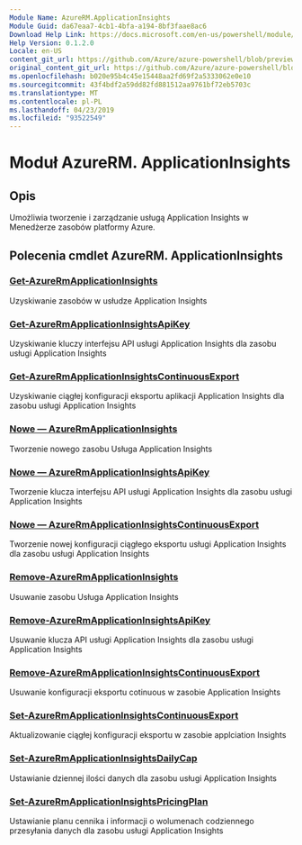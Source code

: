 ```yaml
---
Module Name: AzureRM.ApplicationInsights
Module Guid: da67eaa7-4cb1-4bfa-a194-8bf3faae8ac6
Download Help Link: https://docs.microsoft.com/en-us/powershell/module/azurerm.applicationinsights
Help Version: 0.1.2.0
Locale: en-US
content_git_url: https://github.com/Azure/azure-powershell/blob/preview/src/ResourceManager/ApplicationInsights/Commands.ApplicationInsights/help/AzureRM.ApplicationInsights.md
original_content_git_url: https://github.com/Azure/azure-powershell/blob/preview/src/ResourceManager/ApplicationInsights/Commands.ApplicationInsights/help/AzureRM.ApplicationInsights.md
ms.openlocfilehash: b020e95b4c45e15448aa2fd69f2a5333062e0e10
ms.sourcegitcommit: 43f4bdf2a59dd82fd881512aa9761bf72eb5703c
ms.translationtype: MT
ms.contentlocale: pl-PL
ms.lasthandoff: 04/23/2019
ms.locfileid: "93522549"
---
```

# Moduł AzureRM. ApplicationInsights
## Opis
Umożliwia tworzenie i zarządzanie usługą Application Insights w Menedżerze zasobów platformy Azure.

## Polecenia cmdlet AzureRM. ApplicationInsights
### [Get-AzureRmApplicationInsights](Get-AzureRmApplicationInsights.md)
Uzyskiwanie zasobów w usłudze Application Insights

### [Get-AzureRmApplicationInsightsApiKey](Get-AzureRmApplicationInsightsApiKey.md)
Uzyskiwanie kluczy interfejsu API usługi Application Insights dla zasobu usługi Application Insights

### [Get-AzureRmApplicationInsightsContinuousExport](Get-AzureRmApplicationInsightsContinuousExport.md)
Uzyskiwanie ciągłej konfiguracji eksportu aplikacji Application Insights dla zasobu usługi Application Insights

### [Nowe — AzureRmApplicationInsights](New-AzureRmApplicationInsights.md)
Tworzenie nowego zasobu Usługa Application Insights

### [Nowe — AzureRmApplicationInsightsApiKey](New-AzureRmApplicationInsightsApiKey.md)
Tworzenie klucza interfejsu API usługi Application Insights dla zasobu usługi Application Insights

### [Nowe — AzureRmApplicationInsightsContinuousExport](New-AzureRmApplicationInsightsContinuousExport.md)
Tworzenie nowej konfiguracji ciągłego eksportu usługi Application Insights dla zasobu usługi Application Insights

### [Remove-AzureRmApplicationInsights](Remove-AzureRmApplicationInsights.md)
Usuwanie zasobu Usługa Application Insights

### [Remove-AzureRmApplicationInsightsApiKey](Remove-AzureRmApplicationInsightsApiKey.md)
Usuwanie klucza API usługi Application Insights dla zasobu usługi Application Insights

### [Remove-AzureRmApplicationInsightsContinuousExport](Remove-AzureRmApplicationInsightsContinuousExport.md)
Usuwanie konfiguracji eksportu cotinuous w zasobie Application Insights

### [Set-AzureRmApplicationInsightsContinuousExport](Set-AzureRmApplicationInsightsContinuousExport.md)
Aktualizowanie ciągłej konfiguracji eksportu w zasobie applciation Insights

### [Set-AzureRmApplicationInsightsDailyCap](Set-AzureRmApplicationInsightsDailyCap.md)
Ustawianie dziennej ilości danych dla zasobu usługi Application Insights

### [Set-AzureRmApplicationInsightsPricingPlan](Set-AzureRmApplicationInsightsPricingPlan.md)
Ustawianie planu cennika i informacji o wolumenach codziennego przesyłania danych dla zasobu usługi Application Insights

